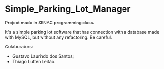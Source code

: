 # Simple_Parking_Lot_Manager

Project made in SENAC programming class.

It's a simple parking lot software that has connection with a database made with MySQL, but without any refactoring. Be careful.

Colaborators:
  - Gustavo Laurindo dos Santos;
  - Thiago Lutten Leitão.
